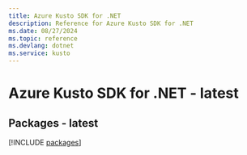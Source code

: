 ```yaml
---
title: Azure Kusto SDK for .NET
description: Reference for Azure Kusto SDK for .NET
ms.date: 08/27/2024
ms.topic: reference
ms.devlang: dotnet
ms.service: kusto
---
```

# Azure Kusto SDK for .NET - latest
## Packages - latest
[!INCLUDE [packages](kusto-index.md)]